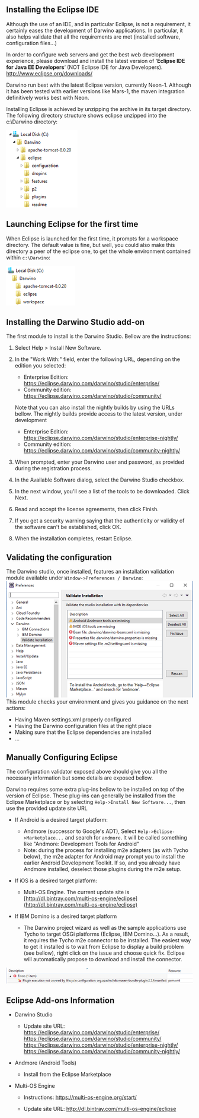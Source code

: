 Installing the Eclipse IDE
--------------------------

Although the use of an IDE, and in particular Eclipse, is not a requirement, it certainly eases the development of Darwino applications. In particular, it also helps validate that all the requirements are met (installed software, configuration files...)

In order to configure web servers and get the best web development experience,
please download and install the latest version of '**Eclipse IDE for Java EE
Developers**‘ (NOT Eclipse IDE for Java Developers).
<http://www.eclipse.org/downloads/>

Darwino run best with the latest Eclipse version, currently Neon-1. Although it has been
tested with earlier versions like Mars-1, the maven integration definitively works best
with Neon.

Installing Eclipse is achieved by unzipping the archive in its target directory.
The following directory structure shows eclipse unzipped into the c:\\Darwino
directory:

![](install-eclipse.png)

Launching Eclipse for the first time
------------------------------------

When Eclipse is launched for the first time, it prompts for a workspace
directory.  The default value is fine, but well, you could also make this
directory a peer of the eclipse one, to get the whole environment contained
within `c:\Darwino`:

![](install-workspace.png)


Installing the Darwino Studio add-on
------------------------------------

The first module to install is the Darwino Studio. Bellow are the instructions:

1.  Select Help \> Install New Software.

2.  In the "Work With:" field, enter the following URL, depending on the edition you selected:
	- Enterprise Edition: <https://eclipse.darwino.com/darwino/studio/enterprise/>
	- Community edition: <https://eclipse.darwino.com/darwino/studio/community/>

    Note that you can also install the nightly builds by using the URLs bellow. The nightly builds
    provide access to the latest version, under development
	- Enterprise Edition: <https://eclipse.darwino.com/darwino/studio/enterprise-nightly/>
	- Community edition: <https://eclipse.darwino.com/darwino/studio/community-nightly/>

3.  When prompted, enter your Darwino user and password, as provided during the registration process.

4.  In the Available Software dialog, select the Darwino Studio checkbox.

5.  In the next window, you'll see a list of the tools to be downloaded. Click
    Next.

6.  Read and accept the license agreements, then click Finish.

7.  If you get a security warning saying that the authenticity or validity of
    the software can't be established, click OK.

8.  When the installation completes, restart Eclipse.

Validating the configuration
----------------------------
The Darwino studio, once installed, features an installation validation module available under `Window->Preferences / Darwino`:
![](studiovalidation.png)
This module checks your environment and gives you guidance on the next actions:
- Having Maven settings.xml properly configured
- Having the Darwino configuration files at the right place
- Making sure that the Eclipse dependencies are installed
- ...

Manually Configuring Eclipse
----------------------------

The configuration validator exposed above should give you all the necessary information but some details are exposed bellow.

Darwino requires some extra plug-ins bellow to be installed on top of the
version of Eclipse. These plug-ins can generally be installed from the Eclipse
Marketplace or by selecting `Help->Install New Software...`, then use the
provided update site URL

-   If Android is a desired target platform:
    -   Andmore (successor to Google's ADT), Select `Help->Eclipse->Marketplace...` and search for `andmore`. It will be called something like "Andmore: Development Tools for Android"
	-   Note: during the process for installing m2e adapters (as with Tycho below), the m2e adapter for Android may prompt you to install the earlier Android Development Toolkit. If so, and you already have Andmore installed, deselect those plugins during the m2e setup.

-   If iOS is a desired target platform:
    -   Multi-OS Engine. The current update site is [http://dl.bintray.com/multi-os-engine/eclipse](http://dl.bintray.com/multi-os-engine/eclipse)

-   If IBM Domino is a desired target platform
    -   The Darwino project wizard as well as the sample applications use Tycho to target OSGi platforms (Eclipse, IBM Domino...). As a result, it requires the Tycho m2e connector to be installed. The easiest way to get it installed is to wait from Eclipse to display a build problem (see bellow), right click on the issue and choose quick fix. Eclipse will automatically propose to download and install the connector.
    
![](eclipse-maventycho.png)

Eclipse Add-ons Information
---------------------------

-   Darwino Studio

    -   Update site URL:
        <https://eclipse.darwino.com/darwino/studio/enterprise/>
        <https://eclipse.darwino.com/darwino/studio/community/>
        <https://eclipse.darwino.com/darwino/studio/enterprise-nightly/>
        <https://eclipse.darwino.com/darwino/studio/community-nightly/>

-   Andmore (Android Tools)

    -   Install from the Eclipse Marketplace

-   Multi-OS Engine

    -   Instructions: <https://multi-os-engine.org/start/>

    -   Update site URL: <http://dl.bintray.com/multi-os-engine/eclipse>
